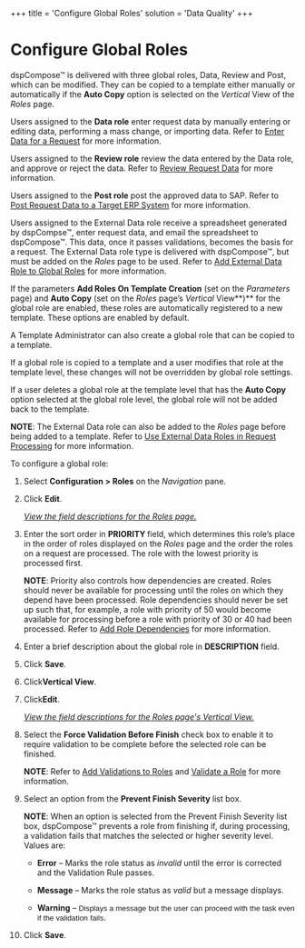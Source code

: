 +++
title = 'Configure Global Roles'
solution = 'Data Quality'
+++

# Configure Global Roles

dspCompose™ is delivered with three global roles, Data, Review and Post,
which can be modified. They can be copied to a template either manually
or automatically if the **Auto Copy** option is selected on the
*Vertical* View of the *Roles* page.

Users assigned to the <span style="font-weight: bold;">Data role</span>
enter request data by manually entering or editing data, performing a
mass change, or importing data. Refer to [Enter Data for a
Request](../Use_Cases/Enter_Data_for_a_Request.htm) for more
information.

Users assigned to the <span style="font-weight: bold;">Review
role</span> review the data entered by the Data role, and approve or
reject the data. Refer to [Review Request
Data](../Use_Cases/Review_Request_Data.htm) for more information.

Users assigned to the <span style="font-weight: bold;">Post role</span>
post the approved data to SAP. Refer to [Post Request Data to a Target
ERP System](../Use_Cases/Post_Request_Data_to_a_Target_ERP_System.htm)
for more information.

Users assigned to the External Data role receive a spreadsheet generated
by dspCompse™, enter request data, and email the spreadsheet to
dspCompose™. This data, once it passes validations, becomes the basis
for a request. The External Data role type is delivered with
dspCompose™, but must be added on the *Roles* page to be used. Refer
to [Add External Data Role to Global
Roles](../Use_Cases/Add_External_Data_Role_to_Global_Roles.htm) for more
information.

If the parameters **Add Roles On Template Creation** (set on the
*Parameters* page) and **Auto Copy** (set on the *Roles* page’s
*Vertical* View**)** for the global role are enabled, these roles are
automatically registered to a new template. These options are enabled by
default.

A Template Administrator can also create a global role that can be
copied to a template.

If a global role is copied to a template and a user modifies that role
at the template level, these changes will not be overridden by global
role settings.

If a user deletes a global role at the template level that has the
**Auto Copy** option selected at the global role level, the global role
will not be added back to the template.

**NOTE**: The External Data role can also be added to the *Roles* page
before being added to a template. Refer to [Use External Data Roles in
Request
Processing](../Use_Cases/Use_External_Data_Roles_in_Request_Processing.htm)
for more information.

To configure a global role:

1.  Select **Configuration \> Roles** on the *Navigation
    <span style="font-style: normal;">pane</span>*.

2.  Click **Edit**.
    
    *[View the field descriptions for the Roles
    page.](../Page_Desc/Roles_H.htm)*

3.  Enter the sort order in **PRIORITY
    <span style="font-weight: normal;">field</span>**, which determines
    this role’s place in the order of roles displayed on the *Roles*
    page and the order the roles on a request are processed. The role
    with the lowest priority is processed first.
    
    **NOTE**: Priority also controls how dependencies are created. Roles
    should never be available for processing until the roles on which
    they depend have been processed. Role dependencies should never be
    set up such that, for example, a role with priority of 50 would
    become available for processing before a role with priority of 30 or
    40 had been processed. Refer to
    <span style="color: #000000;font-family: Arial, sans-serif;font-size: 11pt;">[Add
    Role Dependencies](../Use_Cases/Add_Role_Dependencies.htm)</span>
    for more information.

4.  Enter a brief description about the global role in **DESCRIPTION**
    field.

5.  Click **Save<span style="font-weight: normal;">.</span>**

6.  Click<span style="font-weight: bold;">Vertical View</span>.

7.  Click<span style="font-weight: bold;">Edit</span>.
    
    *[View the field descriptions for the Roles page's Vertical
    View.](../Page_Desc/Roles_H.htm)*

8.  Select the **Force Validation Before Finish** check box to enable it
    to require validation to be complete before the selected role can be
    finished.
    
    **NOTE**: Refer to [Add Validations to
    Roles](../Use_Cases/Add_Validations_to_Roles.htm) and [Validate a
    Role](../Use_Cases/Validate_a_Role.htm) for more information.

9.  Select an option from the **Prevent Finish Severity** list box.
    
    **NOTE**: When an option is selected from the Prevent Finish
    Severity list box, dspCompose™ prevents a role from finishing if,
    during processing, a validation fails that matches the selected or
    higher severity level. Values are:
    
      - **Error** – Marks the role status as
        <span style="font-style: italic;">invalid</span> until the error
        is corrected and the Validation Rule passes.
    
      - **Message** – Marks the role status as
        <span style="font-style: italic;">valid</span> but a message
        displays.
    
      - **Warning** –
        <span style="font-size: 10.0pt;font-family: Arial, sans-serif;">Displays
        a message but the user can proceed with the task even if the
        validation</span><span> </span><span style="font-size: 10.0pt;font-family: Arial, sans-serif;">fails</span>.

10. Click <span style="font-weight: bold;">Save</span>.
